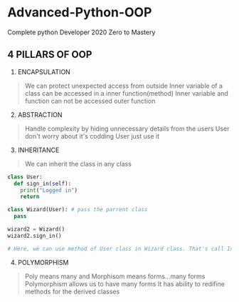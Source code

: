 # Advanced-Python-OOP
Complete python Developer 2020 Zero to Mastery

## 4 PILLARS OF OOP

1. ENCAPSULATION
> We can protect unexpected access from outside
> Inner variable of a class can be accessed in a inner function(method)
> Inner variable and function can not be accessed outer function

2. ABSTRACTION
> Handle complexity by hiding unnecessary details from the users
> User don't worry about it's codding 
> User just use it 

3. INHERITANCE 
> We can inherit the class in any class

```python
class User:
  def sign_in(self):
    print("Logged in")
    return

class Wizard(User): # pass the parrent class
  pass

wizard2 = Wizard()
wizard2.sign_in()

# Here, we can use method of User class in Wizard class. That's call Inheritance in programming. 
```


4. POLYMORPHISM
> Poly means many and Morphisom means forms...many forms
> Polymorphism allows us to have many forms
> It has ability to redifine methods for the derived classes

